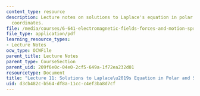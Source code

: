 ```yaml
---
content_type: resource
description: Lecture notes on solutions to Laplace's equation in polar and spherical
  coordinates.
file: /media/courses/6-641-electromagnetic-fields-forces-and-motion-spring-2005/d3cb482cb564df8a11ccc4ef3ba8d7cf_lecture11.pdf
file_type: application/pdf
learning_resource_types:
- Lecture Notes
ocw_type: OCWFile
parent_title: Lecture Notes
parent_type: CourseSection
parent_uid: 209f6e0c-04e0-2cf5-649a-1f72ea232d01
resourcetype: Document
title: "Lecture 11: Solutions to Laplace\u2019s Equation in Polar and Spherical Coordinates"
uid: d3cb482c-b564-df8a-11cc-c4ef3ba8d7cf
---
```

